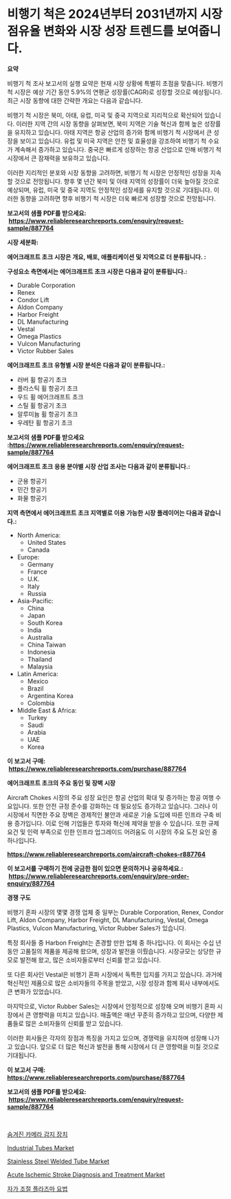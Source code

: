 <p><h1>비행기 척은 2024년부터 2031년까지 시장 점유율 변화와 시장 성장 트렌드를 보여줍니다.</h1></p><p><strong>요약</strong></p>
<p><p>비행기 척 조사 보고서의 실행 요약은 현재 시장 상황에 특별히 초점을 맞춥니다. 비행기 척 시장은 예상 기간 동안 5.9%의 연평균 성장률(CAGR)로 성장할 것으로 예상됩니다. 최근 시장 동향에 대한 간략한 개요는 다음과 같습니다.</p><p>비행기 척 시장은 북미, 아태, 유럽, 미국 및 중국 지역으로 지리적으로 확산되어 있습니다. 이러한 지역 간의 시장 동향을 살펴보면, 북미 지역은 기술 혁신과 함께 높은 성장률을 유지하고 있습니다. 아태 지역은 항공 산업의 증가와 함께 비행기 척 시장에서 큰 성장을 보이고 있습니다. 유럽 및 미국 지역은 안전 및 효율성을 강조하여 비행기 척 수요가 계속해서 증가하고 있습니다. 중국은 빠르게 성장하는 항공 산업으로 인해 비행기 척 시장에서 큰 잠재력을 보유하고 있습니다.</p><p>이러한 지리적인 분포와 시장 동향을 고려하면, 비행기 척 시장은 안정적인 성장을 지속할 것으로 전망됩니다. 향후 몇 년간 북미 및 아태 지역의 성장률이 더욱 높아질 것으로 예상되며, 유럽, 미국 및 중국 지역도 안정적인 성장세를 유지할 것으로 기대됩니다. 이러한 동향을 고려하면 향후 비행기 척 시장은 더욱 빠르게 성장할 것으로 전망됩니다.</p></p>
<p><strong>보고서의 샘플 PDF를 받으세요: &nbsp;<a href="https://www.reliableresearchreports.com/enquiry/request-sample/887764">https://www.reliableresearchreports.com/enquiry/request-sample/887764</a></strong></p>
<p><strong>시장 세분화:</strong></p>
<p><strong> 에어크래프트 초크 시장은 개요, 배포, 애플리케이션 및 지역으로 더 분류됩니다. :</strong></p>
<p><strong>구성요소 측면에서는 에어크래프트 초크 시장은 다음과 같이 분류됩니다.:</strong></p>
<p><ul><li>Durable Corporation</li><li>Renex</li><li>Condor Lift</li><li>Aldon Company</li><li>Harbor Freight</li><li>DL Manufacturing</li><li>Vestal</li><li>Omega Plastics</li><li>Vulcon Manufacturing</li><li>Victor Rubber Sales</li></ul></p>
<p><strong> 에어크래프트 초크 유형별 시장 분석은 다음과 같이 분류됩니다.:</strong></p>
<p><ul><li>러버 휠 항공기 초크</li><li>플라스틱 휠 항공기 초크</li><li>우드 휠 에어크래프트 초크</li><li>스틸 휠 항공기 초크</li><li>알루미늄 휠 항공기 초크</li><li>우레탄 휠 항공기 초크</li></ul></p>
<p><strong>보고서의 샘플 PDF를 받으세요 :<a href="https://www.reliableresearchreports.com/enquiry/request-sample/887764">https://www.reliableresearchreports.com/enquiry/request-sample/887764</a></strong></p>
<p><strong> 에어크래프트 초크 응용 분야별 시장 산업 조사는 다음과 같이 분류됩니다.:</strong></p>
<p><ul><li>군용 항공기</li><li>민간 항공기</li><li>화물 항공기</li></ul></p>
<p><strong>지역 측면에서 에어크래프트 초크 지역별로 이용 가능한 시장 플레이어는 다음과 같습니다.:</strong></p>
<p><ul>
    <li>
        North America:
        <ul>
            <li>United States</li>
            <li>Canada</li>
        </ul>
    </li>
    <li>
        Europe:
        <ul>
            <li>Germany</li>
            <li>France</li>
            <li>U.K.</li>
            <li>Italy</li>
            <li>Russia</li>
        </ul>
    </li>
    <li>
        Asia-Pacific:
        <ul>
            <li>China</li>
            <li>Japan</li>
            <li>South Korea</li>
            <li>India</li>
            <li>Australia</li>
            <li>China Taiwan</li>
            <li>Indonesia</li>
            <li>Thailand</li>
            <li>Malaysia</li>
        </ul>
    </li>
    <li>
        Latin America:
        <ul>
            <li>Mexico</li>
            <li>Brazil</li>
            <li>Argentina Korea</li>
            <li>Colombia</li>
        </ul>
    </li>
    <li>
        Middle East & Africa:
        <ul>
            <li>Turkey</li>
            <li>Saudi</li>
            <li>Arabia</li>
            <li>UAE</li>
            <li>Korea</li>
        </ul>
    </li>
    </ul></p>
<p><strong>이 보고서 구매: &nbsp;<a href="https://www.reliableresearchreports.com/purchase/887764">https://www.reliableresearchreports.com/purchase/887764</a></strong></p>
<p><strong>에어크래프트 초크의 주요 동인 및 장벽 시장</strong></p>
<p><p>Aircraft Chokes 시장의 주요 성장 요인은 항공 산업의 확대 및 증가하는 항공 여행 수요입니다. 또한 안전 규정 준수를 강화하는 데 필요성도 증가하고 있습니다. 그러나 이 시장에서 직면한 주요 장벽은 경제적인 불안과 새로운 기술 도입에 따른 인프라 구축 비용 증가입니다. 이로 인해 기업들은 투자와 혁신에 제약을 받을 수 있습니다. 또한 규제 요건 및 인력 부족으로 인한 인프라 업그레이드 어려움도 이 시장의 주요 도전 요인 중 하나입니다.</p></p>
<p><strong><a href="https://www.reliableresearchreports.com/aircraft-chokes-r887764">https://www.reliableresearchreports.com/aircraft-chokes-r887764</a></strong></p>
<p><strong>이 보고서를 구매하기 전에 궁금한 점이 있으면 문의하거나 공유하세요.: &nbsp;<a href="https://www.reliableresearchreports.com/enquiry/pre-order-enquiry/887764">https://www.reliableresearchreports.com/enquiry/pre-order-enquiry/887764</a></strong></p>
<p><strong>경쟁 구도</strong></p>
<p><p>비행기 혼파 시장의 몇몇 경쟁 업체 중 일부는 Durable Corporation, Renex, Condor Lift, Aldon Company, Harbor Freight, DL Manufacturing, Vestal, Omega Plastics, Vulcon Manufacturing, Victor Rubber Sales가 있습니다. </p><p>특정 회사들 중 Harbon Freight는 존경할 만한 업체 중 하나입니다. 이 회사는 수십 년 동안 고품질의 제품을 제공해 왔으며, 성장과 발전을 이뤘습니다. 시장규모는 상당한 규모로 발전해 왔고, 많은 소비자들로부터 신뢰를 받고 있습니다.</p><p>또 다른 회사인 Vestal은 비행기 혼파 시장에서 독특한 입지를 가지고 있습니다. 과거에 혁신적인 제품으로 많은 소비자들의 주목을 받았고, 시장 성장과 함께 회사 내부에서도 큰 변화가 있었습니다.</p><p>마지막으로, Victor Rubber Sales는 시장에서 안정적으로 성장해 오며 비행기 혼파 시장에서 큰 영향력을 미치고 있습니다. 매출액은 매년 꾸준히 증가하고 있으며, 다양한 제품들로 많은 소비자들의 신뢰를 받고 있습니다. </p><p>이러한 회사들은 각자의 장점과 특징을 가지고 있으며, 경쟁력을 유지하며 성장해 나가고 있습니다. 앞으로 더 많은 혁신과 발전을 통해 시장에서 더 큰 영향력을 미칠 것으로 기대됩니다.</p></p>
<p><strong>이 보고서 구매: &nbsp; <a href="https://www.reliableresearchreports.com/purchase/887764">https://www.reliableresearchreports.com/purchase/887764</a></strong></p>
<p><strong>보고서의 샘플 PDF를 받으세요: &nbsp;<a href="https://www.reliableresearchreports.com/enquiry/request-sample/887764">https://www.reliableresearchreports.com/enquiry/request-sample/887764</a></strong><strong></strong></p>
<p>&nbsp;</p>
<p><p><a href="https://github.com/vsoq0zknh59/Market-Research-Report-List-1/blob/main/424534123804.md">숨겨진 카메라 감지 장치</a></p><p><a href="https://issuu.com/reportprime-2/docs/industrial-tubes-market-size-2030.pptx">Industrial Tubes Market</a></p><p><a href="https://issuu.com/reportprime-2/docs/stainless-steel-welded-tube-market-size-2030.pptx">Stainless Steel Welded Tube Market</a></p><p><a href="https://github.com/prosalinda88/Market-Research-Report-List-4/blob/main/acute-ischemic-stroke-diagnosis-and-treatment-market.md">Acute Ischemic Stroke Diagnosis and Treatment Market</a></p><p><a href="https://github.com/Tristiarton768456/Market-Research-Report-List-1/blob/main/262190523807.md">자가 조절 플라즈마 요법</a></p></p>